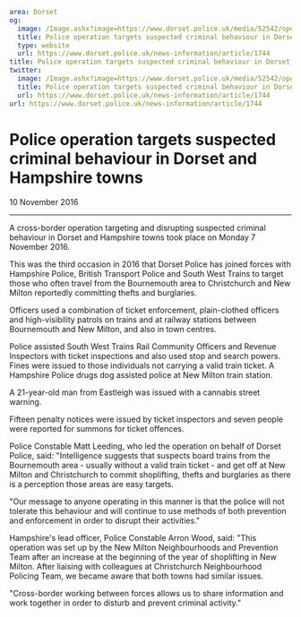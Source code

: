```yaml
area: Dorset
og:
  image: /Image.ashx?image=https://www.dorset.police.uk/media/52542/operation-swift-1-10-november-2016.jpg&amp;amp;width=150
  title: Police operation targets suspected criminal behaviour in Dorset and Hampshire towns
  type: website
  url: https://www.dorset.police.uk/news-information/article/1744
title: Police operation targets suspected criminal behaviour in Dorset and Hampshire towns |
twitter:
  image: /Image.ashx?image=https://www.dorset.police.uk/media/52542/operation-swift-1-10-november-2016.jpg&amp;amp;width=150
  title: Police operation targets suspected criminal behaviour in Dorset and Hampshire towns
  url: https://www.dorset.police.uk/news-information/article/1744
url: https://www.dorset.police.uk/news-information/article/1744
```

# Police operation targets suspected criminal behaviour in Dorset and Hampshire towns

10 November 2016

* * *

A cross-border operation targeting and disrupting suspected criminal behaviour in Dorset and Hampshire towns took place on Monday 7 November 2016.

This was the third occasion in 2016 that Dorset Police has joined forces with Hampshire Police, British Transport Police and South West Trains to target those who often travel from the Bournemouth area to Christchurch and New Milton reportedly committing thefts and burglaries.

Officers used a combination of ticket enforcement, plain-clothed officers and high-visibility patrols on trains and at railway stations between Bournemouth and New Milton, and also in town centres.

Police assisted South West Trains Rail Community Officers and Revenue Inspectors with ticket inspections and also used stop and search powers. Fines were issued to those individuals not carrying a valid train ticket. A Hampshire Police drugs dog assisted police at New Milton train station.

A 21-year-old man from Eastleigh was issued with a cannabis street warning.

Fifteen penalty notices were issued by ticket inspectors and seven people were reported for summons for ticket offences.

Police Constable Matt Leeding, who led the operation on behalf of Dorset Police, said: "Intelligence suggests that suspects board trains from the Bournemouth area - usually without a valid train ticket - and get off at New Milton and Christchurch to commit shoplifting, thefts and burglaries as there is a perception those areas are easy targets.

"Our message to anyone operating in this manner is that the police will not tolerate this behaviour and will continue to use methods of both prevention and enforcement in order to disrupt their activities."

Hampshire's lead officer, Police Constable Arron Wood, said: "This operation was set up by the New Milton Neighbourhoods and Prevention Team after an increase at the beginning of the year of shoplifting in New Milton. After liaising with colleagues at Christchurch Neighbourhood Policing Team, we became aware that both towns had similar issues.

"Cross-border working between forces allows us to share information and work together in order to disturb and prevent criminal activity."
